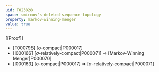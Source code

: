 ```yaml
---
uid: T023828
space: smirnov's-deleted-sequence-topology
property: markov-winning-menger
value: true
---
```

[[Proof]]

* [T000798] [$\sigma$-compact|P000017]
* [I000166] [$\sigma$-relatively-compact|P000071] => [Markov-Winning Menger|P000070]
* [I000163] [$\sigma$-compact|P000017] => [$\sigma$-relatively-compact|P000071]

